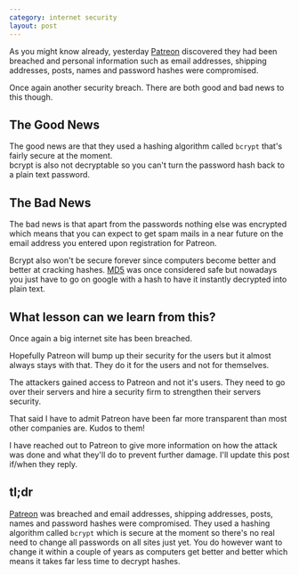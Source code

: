 ```yaml
---
category: internet security
layout: post
---
```

As you might know already, yesterday [Patreon](https://www.patreon.com/) discovered they had been breached and personal information such as email addresses, shipping addresses, posts, names and password hashes were compromised.

Once again another security breach. There are both good and bad news to this though.

## The Good News

The good news are that they used a hashing algorithm called `bcrypt` that's fairly secure at the moment.  
bcrypt is also not decryptable so you can't turn the password hash back to a plain text password.

## The Bad News

The bad news is that apart from the passwords nothing else was encrypted which means that you can expect to get spam mails in a near future on the email address you entered upon registration for Patreon.

Bcrypt also won't be secure forever since computers become better and better at cracking hashes. [MD5](https://en.wikipedia.org/wiki/MD5) was once considered safe but nowadays you just have to go on google with a hash to have it instantly decrypted into plain text.

## What lesson can we learn from this?

Once again a big internet site has been breached.

Hopefully Patreon will bump up their security for the users but it almost always stays with that. They do it for the users and not for themselves.

The attackers gained access to Patreon and not it's users. They need to go over their servers and hire a security firm to strengthen their servers security.

That said I have to admit Patreon have been far more transparent than most other companies are. Kudos to them!

I have reached out to Patreon to give more information on how the attack was done and what they'll do to prevent further damage. I'll update this post if/when they reply.

## tl;dr

[Patreon](https://www.patreon.com/) was breached and email addresses, shipping addresses, posts, names and password hashes were compromised. They used a hashing algorithm called `bcrypt` which is secure at the moment so there's no real need to change all passwords on all sites just yet. You do however want to change it within a couple of years as computers get better and better which means it takes far less time to decrypt hashes.
